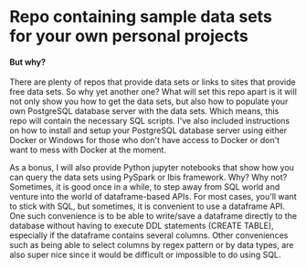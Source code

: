 # Repo containing sample data sets for your own personal projects

#### But why?
There are plenty of repos that provide data sets or links to sites that provide free data sets.  So why yet another one?  What will set this repo apart is it will not only show
you how to get the data sets, but also how to populate your own PostgreSQL database server with the data sets.  Which means, this repo will contain the necessary SQL scripts.
I've also included instructions on how to install and setup your PostgreSQL database server using either Docker or Windows for those who don't have access to Docker or don't want
to mess with Docker at the moment.

As a bonus, I will also provide Python jupyter notebooks that show how you can query the data sets using PySpark or Ibis framework.  Why?  Why not?  Sometimes, it is good once in
a while, to step away from SQL world and venture into the world of dataframe-based APIs.  For most cases, you'll want to stick with SQL, but sometimes, it is convenient to use a
dataframe API.  One such convenience is to be able to write/save a dataframe directly to the database without having to execute DDL statements (CREATE TABLE), especially if the
dataframe contains several columns.  Other conveniences such as being able to select columns by regex pattern or by data types, are also super nice since it would be difficult or
impossible to do using SQL.